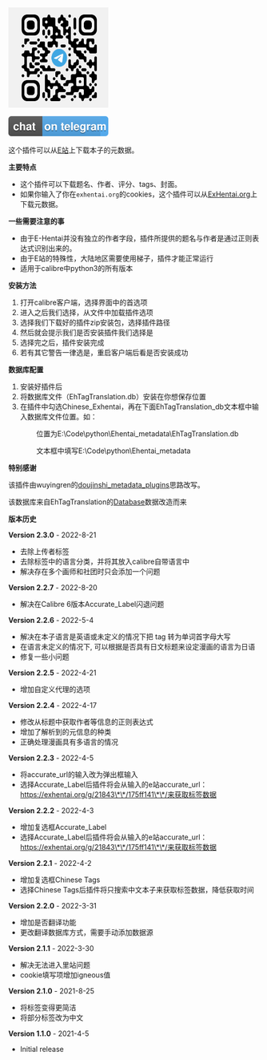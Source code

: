 
<img src="/image/telegram.png" width="200" height="200" alt="插件开发"/>


[![Telegram](/image/TelegramBots.svg)](https://t.me/+TAT5NFNLhI83MTc1)

这个插件可以从[E站](https://e-hentai.org/)上下载本子的元数据。

**主要特点**

- 这个插件可以下载题名、作者、评分、tags、封面。
- 如果你输入了你在`exhentai.org`的cookies，这个插件可以从[ExHentai.org](https://exhentai.org/)上下载元数据。

**一些需要注意的事**

- 由于E-Hentai并没有独立的作者字段，插件所提供的题名与作者是通过正则表达式识别出来的。
- 由于E站的特殊性，大陆地区需要使用梯子，插件才能正常运行
- 适用于calibre中python3的所有版本

**安装方法**

1. 打开calibre客户端，选择界面中的首选项
2. 进入之后我们选择，从文件中加载插件选项
3. 选择我们下载好的插件zip安装包，选择插件路径
4. 然后就会提示我们是否安装插件我们选择是
5. 选择完之后，插件安装完成
6. 若有其它警告一律选是，重启客户端后看是否安装成功

**数据库配置**

1. 安装好插件后
2. 将数据库文件（EhTagTranslation.db）安装在你想保存位置
3. 在插件中勾选Chinese_Exhentai，再在下面EhTagTranslation_db文本框中输入数据库文件位置。如：

&emsp;&emsp;&emsp;&emsp;位置为E:\Code\python\Ehentai_metadata\EhTagTranslation.db

&emsp;&emsp;&emsp;&emsp;文本框中填写E:\Code\python\Ehentai_metadata


**特别感谢**

该插件由wuyingren的[doujinshi_metadata_plugins](https://github.com/yingziwu/doujinshi_metadata_plugins)思路改写。

该数据库来自EhTagTranslation的[Database](https://github.com/EhTagTranslation/Database)数据改造而来

**版本历史**

**Version 2.3.0** - 2022-8-21

- 去除上传者标签
- 去除标签中的语言分类，并将其放入calibre自带语言中
- 解决存在多个画师和社团时只会添加一个问题


**Version 2.2.7** - 2022-8-20

- 解决在Calibre 6版本Accurate_Label闪退问题


**Version 2.2.6** - 2022-5-4

- 解决在本子语言是英语或未定义的情况下把 tag 转为单词首字母大写
- 在语言未定义的情况下, 可以根据是否具有日文标题来设定漫画的语言为日语
- 修复一些小问题


**Version 2.2.5** - 2022-4-21

- 增加自定义代理的选项


**Version 2.2.4** - 2022-4-17

- 修改从标题中获取作者等信息的正则表达式
- 增加了解析到的元信息的种类
- 正确处理漫画具有多语言的情况


**Version 2.2.3** - 2022-4-5

- 将accurate_url的输入改为弹出框输入
- 选择Accurate_Label后插件将会从输入的e站accurate_url：https://exhentai.org/g/21843\*\*/175ff141\*\*/来获取标签数据



**Version 2.2.2** - 2022-4-3

- 增加复选框Accurate_Label
- 选择Accurate_Label后插件将会从输入的e站accurate_url：https://exhentai.org/g/21843\*\*/175ff141\*\*/来获取标签数据


**Version 2.2.1** - 2022-4-2

- 增加复选框Chinese Tags
- 选择Chinese Tags后插件将只搜索中文本子来获取标签数据，降低获取时间


**Version 2.2.0** - 2022-3-31

- 增加是否翻译功能
- 更改翻译数据库方式，需要手动添加数据源


**Version 2.1.1** - 2022-3-30

- 解决无法进入里站问题
- cookie填写项增加igneous值


**Version 2.1.0** - 2021-8-25

- 将标签变得更简洁
- 将部分标签改为中文



**Version 1.1.0** - 2021-4-5

- Initial release
